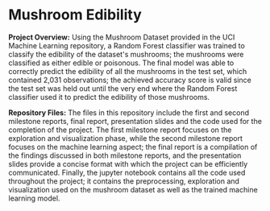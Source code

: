 # Mushroom Edibility

**Project Overview:**
Using the Mushroom Dataset provided in the UCI Machine Learning repository, a Random Forest classifier was trained to 
classify the edibility of the dataset's mushrooms; the mushrooms were classified as either edible or poisonous. The final 
model was able to correctly predict the edibility of all the mushrooms in the test set, which contained 2,031 observations; 
the achieved accuracy score is valid since the test set was held out until the very end where the Random Forest classifier 
used it to predict the edibility of those mushrooms. 

**Repository Files:**
  The files in this repository include the first and second milestone reports, final report, presentation slides and the code
used for the completion of the project. The first milestone report focuses on the exploration and visualization phase, while 
the second milestone report focuses on the machine learning aspect; the final report is a compilation of the findings 
discussed in both milestone reports, and the presentation slides provide a concise format with which the project can be 
efficiently communicated. Finally, the jupyter notebook contains all the code used throughout the project; it contains the
preprocessing, exploration and visualization used on the mushroom dataset as well as the trained machine learning model. 
